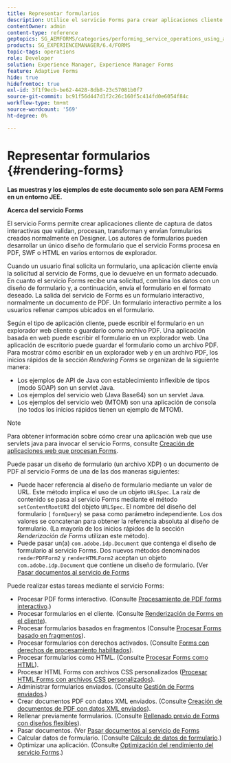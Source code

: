 ```yaml
---
title: Representar formularios
description: Utilice el servicio Forms para crear aplicaciones cliente de captura de datos interactivas que validen, procesan, transforman y envían formularios creados normalmente en Designer. Los autores de formularios pueden desarrollar un único diseño de formulario que el servicio Forms procesa en PDF, SWF o HTML en varios entornos de explorador.
contentOwner: admin
content-type: reference
geptopics: SG_AEMFORMS/categories/performing_service_operations_using_apis
products: SG_EXPERIENCEMANAGER/6.4/FORMS
topic-tags: operations
role: Developer
solution: Experience Manager, Experience Manager Forms
feature: Adaptive Forms
hide: true
hidefromtoc: true
exl-id: 3f1f9ecb-be62-4428-8db8-23c57081b0f7
source-git-commit: bc91f56d447d1f2c26c160f5c414fd0e6054f84c
workflow-type: tm+mt
source-wordcount: '569'
ht-degree: 0%

---
```


# Representar formularios {#rendering-forms}

**Las muestras y los ejemplos de este documento solo son para AEM Forms en un entorno JEE.**

**Acerca del servicio Forms**

El servicio Forms permite crear aplicaciones cliente de captura de datos interactivas que validan, procesan, transforman y envían formularios creados normalmente en Designer. Los autores de formularios pueden desarrollar un único diseño de formulario que el servicio Forms procesa en PDF, SWF o HTML en varios entornos de explorador.

Cuando un usuario final solicita un formulario, una aplicación cliente envía la solicitud al servicio de Forms, que lo devuelve en un formato adecuado. En cuanto el servicio Forms recibe una solicitud, combina los datos con un diseño de formulario y, a continuación, envía el formulario en el formato deseado. La salida del servicio de Forms es un formulario interactivo, normalmente un documento de PDF. Un formulario interactivo permite a los usuarios rellenar campos ubicados en el formulario.

Según el tipo de aplicación cliente, puede escribir el formulario en un explorador web cliente o guardarlo como archivo PDF. Una aplicación basada en web puede escribir el formulario en un explorador web. Una aplicación de escritorio puede guardar el formulario como un archivo PDF. Para mostrar cómo escribir en un explorador web y en un archivo PDF, los inicios rápidos de la sección *Rendering Forms* se organizan de la siguiente manera:

* Los ejemplos de API de Java con establecimiento inflexible de tipos (modo SOAP) son un servlet Java.
* Los ejemplos del servicio web (Java Base64) son un servlet Java.
* Los ejemplos del servicio web (MTOM) son una aplicación de consola (no todos los inicios rápidos tienen un ejemplo de MTOM).

>[!NOTE]
>
>Para obtener información sobre cómo crear una aplicación web que use servlets java para invocar el servicio Forms, consulte [Creación de aplicaciones web que procesan Forms](/help/forms/developing/creating-web-applications-renders-forms.md).

Puede pasar un diseño de formulario (un archivo XDP) o un documento de PDF al servicio Forms de una de las dos maneras siguientes:

* Puede hacer referencia al diseño de formulario mediante un valor de URL. Este método implica el uso de un objeto `URLSpec`. La raíz de contenido se pasa al servicio Forms mediante el método `setContentRootURI` del objeto `URLSpec`. El nombre del diseño del formulario ( `formQuery`) se pasa como parámetro independiente. Los dos valores se concatenan para obtener la referencia absoluta al diseño de formulario. (La mayoría de los inicios rápidos de la sección *Renderización de Forms* utilizan este método).
* Puede pasar un(a) `com.adobe.idp.Document` que contenga el diseño de formulario al servicio Forms. Dos nuevos métodos denominados `renderPDFForm2` y `renderHTMLForm2` aceptan un objeto `com.adobe.idp.Document` que contiene un diseño de formulario. (Ver [Pasar documentos al servicio de Forms](/help/forms/developing/passing-documents-forms-service.md)

Puede realizar estas tareas mediante el servicio Forms:

* Procesar PDF forms interactivo. (Consulte [Procesamiento de PDF forms interactivo](/help/forms/developing/rendering-interactive-pdf-forms.md).)
* Procesar formularios en el cliente. (Consulte [Renderización de Forms en el cliente](/help/forms/developing/rendering-forms-client.md)).
* Procesar formularios basados en fragmentos (Consulte [Procesar Forms basado en fragmentos](/help/forms/developing/rendering-forms-based-fragments.md)).
* Procesar formularios con derechos activados. (Consulte [Forms con derechos de procesamiento habilitados](/help/forms/developing/rendering-rights-enabled-forms.md)).
* Procesar formularios como HTML. (Consulte [Procesar Forms como HTML](/help/forms/developing/rendering-forms-html.md)).
* Procesar HTML Forms con archivos CSS personalizados ([Procesar HTML Forms con archivos CSS personalizados](/help/forms/developing/rendering-html-forms-using-custom.md)).
* Administrar formularios enviados. (Consulte [Gestión de Forms enviados](/help/forms/developing/handling-submitted-forms.md).)
* Crear documentos PDF con datos XML enviados. (Consulte [Creación de documentos de PDF con datos XML enviados](/help/forms/developing/creating-pdf-documents-submitted-xml.md)).
* Rellenar previamente formularios. (Consulte [Rellenado previo de Forms con diseños flexibles](/help/forms/developing/prepopulating-forms-flowable-layouts.md)).
* Pasar documentos. (Ver [Pasar documentos al servicio de Forms](/help/forms/developing/passing-documents-forms-service.md)
* Calcular datos de formulario. (Consulte [Cálculo de datos de formulario](/help/forms/developing/calculating-form-data.md).)
* Optimizar una aplicación. (Consulte [Optimización del rendimiento del servicio Forms](/help/forms/developing/optimizing-performance-forms-service.md).)

